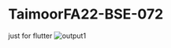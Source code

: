 # TaimoorFA22-BSE-072
just  for flutter
![output1](https://github.com/user-attachments/assets/d44b88cb-9ecb-4d2e-933d-fdd992bcaa6f)
